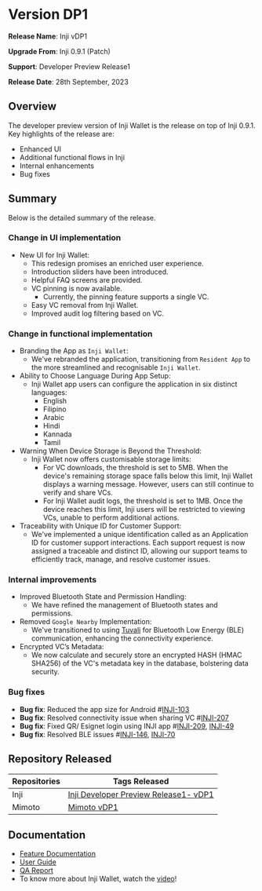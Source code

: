 # Version DP1

**Release Name**: Inji vDP1

**Upgrade From**: Inji 0.9.1 (Patch)

**Support**: Developer Preview Release1

**Release Date**: 28th September, 2023

## Overview

The developer preview version of Inji Wallet is the release on top of Inji 0.9.1. Key highlights of the release are:

* Enhanced UI
* Additional functional flows in Inji
* Internal enhancements
* Bug fixes

## Summary

Below is the detailed summary of the release.

### Change in UI implementation

* New UI for Inji Wallet:
  * This redesign promises an enriched user experience.
  * Introduction sliders have been introduced.
  * Helpful FAQ screens are provided.
  * VC pinning is now available.
    * Currently, the pinning feature supports a single VC.
  * Easy VC removal from Inji Wallet.
  * Improved audit log filtering based on VC.

### Change in functional implementation

* Branding the App as `Inji Wallet`:
  * We've rebranded the application, transitioning from `Resident App` to the more streamlined and recognisable `Inji Wallet`.
* Ability to Choose Language During App Setup:
  * Inji Wallet app users can configure the application in six distinct languages:
    * English
    * Filipino
    * Arabic
    * Hindi
    * Kannada
    * Tamil
* Warning When Device Storage is Beyond the Threshold:
  * Inji Wallet now offers customisable storage limits:
    * For VC downloads, the threshold is set to 5MB. When the device's remaining storage space falls below this limit, Inji Wallet displays a warning message. However, users can still continue to verify and share VCs.
    * For Inji Wallet audit logs, the threshold is set to 1MB. Once the device reaches this limit, Inji users will be restricted to viewing VCs, unable to perform additional actions.
* Traceability with Unique ID for Customer Support:
  * We've implemented a unique identification called as an Application ID for customer support interactions. Each support request is now assigned a traceable and distinct ID, allowing our support teams to efficiently track, manage, and resolve customer issues.

### Internal improvements

* Improved Bluetooth State and Permission Handling:
  * We have refined the management of Bluetooth states and permissions.
* Removed `Google Nearby` Implementation:
  * We've transitioned to using [Tuvali](https://docs.mosip.io/inji/tuvali) for Bluetooth Low Energy (BLE) communication, enhancing the connectivity experience.
* Encrypted VC’s Metadata:
  * We now calculate and securely store an encrypted HASH (HMAC SHA256) of the VC's metadata key in the database, bolstering data security.

### Bug fixes

* **Bug fix**: Reduced the app size for Android #[INJI-103](https://mosip.atlassian.net/browse/INJI-103)
* **Bug fix**: Resolved connectivity issue when sharing VC #[INJI-207](https://mosip.atlassian.net/browse/INJI-207)
* **Bug fix**: Fixed QR/ Esignet login using INJI app #[INJI-209](https://mosip.atlassian.net/browse/INJI-209), [INJI-49](https://mosip.atlassian.net/browse/INJI-209)
* **Bug fix**: Resolved BLE issues #[INJI-146](https://mosip.atlassian.net/browse/INJI-146), [INJI-70](https://mosip.atlassian.net/browse/INJI-70)

## Repository Released

| **Repositories** | **Tags Released**                                                                        |
| ---------------- | ---------------------------------------------------------------------------------------- |
| Inji             | [Inji Developer Preview Release1- vDP1](https://github.com/mosip/inji/releases/tag/vDP1) |
| Mimoto           | [Mimoto vDP1](https://github.com/mosip/mimoto/releases/tag/vDP1)                         |

## Documentation

* [Feature Documentation](../../../)
* [User Guide](https://docs.mosip.io/1.2.0/modules/inji-user-guide)
* [QA Report](https://github.com/mosip/test-management/tree/master/inji/Inji%20VDP1)
* To know more about Inji Wallet, watch the [video](https://www.youtube.com/watch?v=9Z1WuTd8q0M)!
